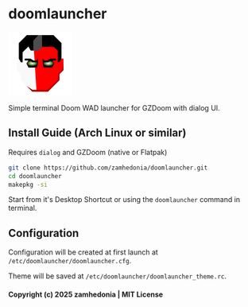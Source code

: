 # doomlauncher
<img src="https://raw.githubusercontent.com/zamhedonia/doomlauncher/refs/heads/master/doomlauncher.svg"  width="128">

Simple terminal Doom WAD launcher for GZDoom with dialog UI.

## Install Guide (Arch Linux or similar)
Requires ```dialog``` and GZDoom (native or Flatpak)
```bash
git clone https://github.com/zamhedonia/doomlauncher.git
cd doomlauncher
makepkg -si
```
Start from it's Desktop Shortcut or using the ```doomlauncher``` command in terminal.

## Configuration
Configuration will be created at first launch at ```/etc/doomlauncher/doomlauncher.cfg```.

Theme will be saved at ```/etc/doomlauncher/doomlauncher_theme.rc```.


#### Copyright (c) 2025 zamhedonia | MIT License
